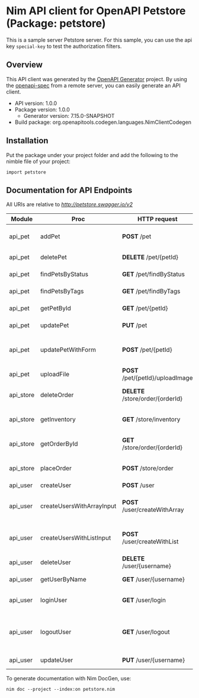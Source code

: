 # Nim API client for OpenAPI Petstore (Package: petstore)

This is a sample server Petstore server. For this sample, you can use the api key `special-key` to test the authorization filters.

## Overview

This API client was generated by the [OpenAPI Generator](https://openapi-generator.tech) project.  By using the [openapi-spec](https://openapis.org) from a remote server, you can easily generate an API client.

- API version: 1.0.0
- Package version: 1.0.0
    - Generator version: 7.15.0-SNAPSHOT
- Build package: org.openapitools.codegen.languages.NimClientCodegen

## Installation

Put the package under your project folder and add the following to the nimble file of your project:

```
import petstore
```

## Documentation for API Endpoints

All URIs are relative to *http://petstore.swagger.io/v2*

Module | Proc | HTTP request | Description
------------ | ------------- | ------------- | -------------
api_pet | addPet | **POST** /pet | Add a new pet to the store
api_pet | deletePet | **DELETE** /pet/{petId} | Deletes a pet
api_pet | findPetsByStatus | **GET** /pet/findByStatus | Finds Pets by status
api_pet | findPetsByTags | **GET** /pet/findByTags | Finds Pets by tags
api_pet | getPetById | **GET** /pet/{petId} | Find pet by ID
api_pet | updatePet | **PUT** /pet | Update an existing pet
api_pet | updatePetWithForm | **POST** /pet/{petId} | Updates a pet in the store with form data
api_pet | uploadFile | **POST** /pet/{petId}/uploadImage | uploads an image
api_store | deleteOrder | **DELETE** /store/order/{orderId} | Delete purchase order by ID
api_store | getInventory | **GET** /store/inventory | Returns pet inventories by status
api_store | getOrderById | **GET** /store/order/{orderId} | Find purchase order by ID
api_store | placeOrder | **POST** /store/order | Place an order for a pet
api_user | createUser | **POST** /user | Create user
api_user | createUsersWithArrayInput | **POST** /user/createWithArray | Creates list of users with given input array
api_user | createUsersWithListInput | **POST** /user/createWithList | Creates list of users with given input array
api_user | deleteUser | **DELETE** /user/{username} | Delete user
api_user | getUserByName | **GET** /user/{username} | Get user by user name
api_user | loginUser | **GET** /user/login | Logs user into the system
api_user | logoutUser | **GET** /user/logout | Logs out current logged in user session
api_user | updateUser | **PUT** /user/{username} | Updated user


To generate documentation with Nim DocGen, use:

```
nim doc --project --index:on petstore.nim
```
